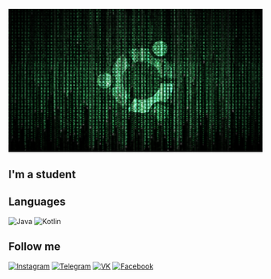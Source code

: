 [![Header](https://github.com/zyoneal/zyoneal/blob/main/assets/ubuntu.png)](https://www.instagram.com/zyxneal/)

## I'm a student

## Languages
![Java](https://img.shields.io/badge/-Java-090909?style=for-the-badge&logo=java)
![Kotlin](https://img.shields.io/badge/-Kotlin-090909?style=for-the-badge&logo=kotlin)

## Follow me
[![Instagram](https://img.shields.io/badge/-Instagram-090909?style=for-the-badge&logo=instagram)](https://www.instagram.com/zyxneal/)
[![Telegram](https://img.shields.io/badge/-Telegram-090909?style=for-the-badge&logo=telegram)](https://t.me/.zyoneal/)
[![VK](https://img.shields.io/badge/-Vkontakte-090909?style=for-the-badge&logo=Vk&logoColor=4F7DB3)](https://vk.com/ebaniyhacker)
[![Facebook](https://img.shields.io/badge/-Facebook-090909?style=for-the-badge&logo=Facebook)](https://www.facebook.com/tigrestwo/)
